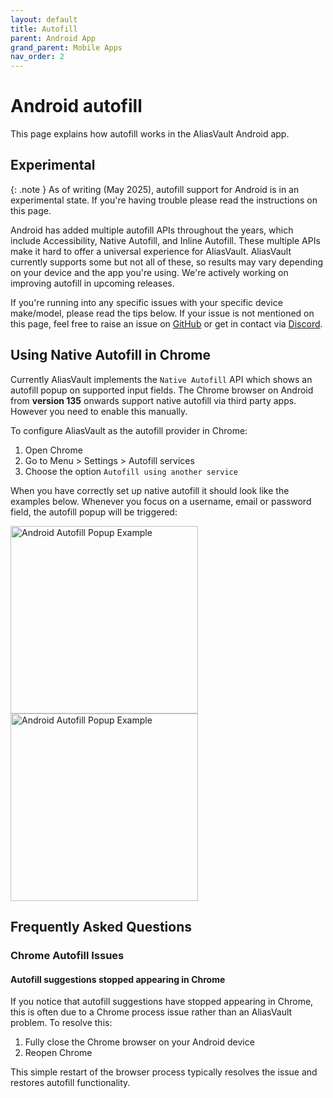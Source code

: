 ```yaml
---
layout: default
title: Autofill
parent: Android App
grand_parent: Mobile Apps
nav_order: 2
---
```


# Android autofill

This page explains how autofill works in the AliasVault Android app.

## Experimental

{: .note }
As of writing (May 2025), autofill support for Android is in an experimental state. If you're having trouble please read the instructions on this page.

Android has added multiple autofill APIs throughout the years, which include Accessibility, Native Autofill, and Inline Autofill. These multiple APIs make it hard to offer a universal experience for AliasVault. AliasVault currently supports some but not all of these, so results may vary depending on your device and the app you're using. We're actively working on improving autofill in upcoming releases.

If you're running into any specific issues with your specific device make/model, please read the tips below. If your issue is not mentioned on this page, feel free to raise an issue on [GitHub](https://github.com/aliasvault/aliasvault/issues) or get in contact via [Discord](https://discord.gg/DsaXMTEtpF).


## Using Native Autofill in Chrome
Currently AliasVault implements the `Native Autofill` API which shows an autofill popup on supported input fields. The Chrome browser on Android from **version 135** onwards support native autofill via third party apps. However you need to enable this manually.

To configure AliasVault as the autofill provider in Chrome:
1. Open Chrome
2. Go to Menu > Settings > Autofill services
3. Choose the option `Autofill using another service`

When you have correctly set up native autofill it should look like the examples below. Whenever you focus on a username, email or password field, the autofill popup will be triggered:

<img src="../../../assets/img/android/autofill/one-option.png" alt="Android Autofill Popup Example" width="300" height="auto">
<img src="../../../assets/img/android/autofill/no-match.png" alt="Android Autofill Popup Example" width="300" height="auto">


## Frequently Asked Questions

### Chrome Autofill Issues

#### Autofill suggestions stopped appearing in Chrome
If you notice that autofill suggestions have stopped appearing in Chrome, this is often due to a Chrome process issue rather than an AliasVault problem. To resolve this:

1. Fully close the Chrome browser on your Android device
2. Reopen Chrome

This simple restart of the browser process typically resolves the issue and restores autofill functionality.

